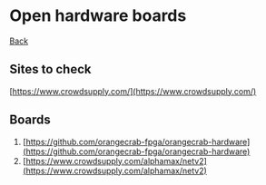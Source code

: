# Open hardware boards

[Back](../index.md)

## Sites to check

[https://www.crowdsupply.com/](https://www.crowdsupply.com/)

## Boards

1. [https://github.com/orangecrab-fpga/orangecrab-hardware](https://github.com/orangecrab-fpga/orangecrab-hardware)
2. [https://www.crowdsupply.com/alphamax/netv2](https://www.crowdsupply.com/alphamax/netv2)

